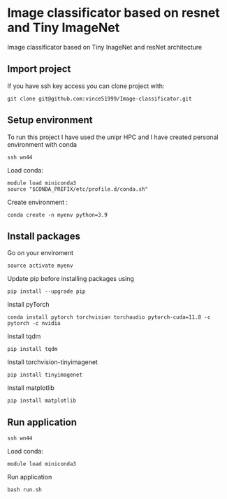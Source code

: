 
# Image classificator based on resnet and Tiny ImageNet

 Image classificator based on Tiny InageNet and resNet architecture
 
  ##  Import project
 If you have ssh key access you can clone project with:
```
git clone git@github.com:vince51999/Image-classificator.git
```
 
 ## Setup environment
 
To run this project I have used the unipr HPC and I have created personal environment with conda
```
ssh wn44
```
Load conda:
```
module load miniconda3
source "$CONDA_PREFIX/etc/profile.d/conda.sh"
```
Create environment :
```
conda create -n myenv python=3.9
```
## Install packages

Go on your enviroment
```
source activate myenv
```
Update pip before installing packages using
```
pip install --upgrade pip
```
Install pyTorch
```
conda install pytorch torchvision torchaudio pytorch-cuda=11.8 -c pytorch -c nvidia
```
Install tqdm
```
pip install tqdm
```
Install torchvision-tinyimagenet

```
pip install tinyimagenet
```
Install matplotlib
```
pip install matplotlib
```

## Run application

```
ssh wn44
```
Load conda:
```
module load miniconda3
```
Run application
```
bash run.sh
```